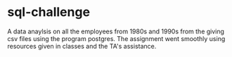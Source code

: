 # sql-challenge

A data anaylsis on all the employees from 1980s and 1990s from the giving csv files using the program postgres. The assignment went smoothly using resources given in classes and the TA's assistance. 
